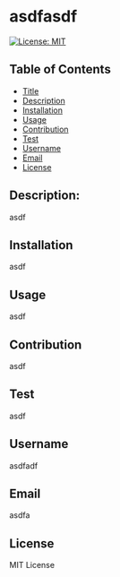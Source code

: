# asdfasdf
[![License: MIT](https://img.shields.io/badge/License-MIT-yellow.svg)](https://opensource.org/licenses/MIT)

  ## Table of Contents
  - [Title](#title)
  - [Description](#description)
  - [Installation](#installation)
  - [Usage](#usage)
  - [Contribution](#contribution)
  - [Test](#test) 
  - [Username](#username)
  - [Email](#email)
  - [License](#license)
  
  ## Description:
  asdf
  
  ## Installation
  asdf

  ## Usage
  asdf

  ## Contribution
  asdf

  ## Test
  asdf

  ## Username
  asdfadf
  
  ## Email
  asdfa
  
  
  ## License
  MIT License

